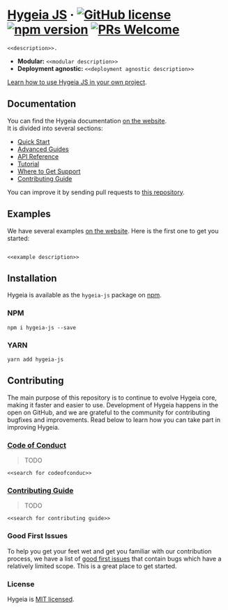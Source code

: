 # [Hygeia JS]() &middot; [![GitHub license](https://img.shields.io/badge/license-MIT-blue.svg)](https://github.com/dani8art/hyegia-js/blob/master/LICENSE) [![npm version](https://img.shields.io/npm/v/react.svg?style=flat)](https://www.npmjs.com/package/react) [![PRs Welcome](https://img.shields.io/badge/PRs-welcome-brightgreen.svg)]()

`<<description>>.`

* **Modular:** `<<modular description>>`
* **Deployment agnostic:** `<<deployment agnostic description>>`

[Learn how to use Hygeia JS in your own project]().

## Documentation

You can find the Hygeia documentation [on the website]().  
It is divided into several sections:

* [Quick Start]()
* [Advanced Guides]()
* [API Reference]()
* [Tutorial]()
* [Where to Get Support]()
* [Contributing Guide]()

You can improve it by sending pull requests to [this repository]().

## Examples

We have several examples [on the website](). Here is the first one to get you started:

```jsx

```

`<<example description>>`

## Installation

Hygeia is available as the `hygeia-js` package on [npm](https://www.npmjs.com/dani8art/hygeia-js). 

### NPM

```shell
npm i hygeia-js --save
```
### YARN

```shell
yarn add hygeia-js
```

## Contributing

The main purpose of this repository is to continue to evolve Hygeia core, making it faster and easier to use. Development of Hygeia happens in the open on GitHub, and we are grateful to the community for contributing bugfixes and improvements. Read below to learn how you can take part in improving Hygeia.

### [Code of Conduct]()

> TODO

`<<search for codeofconduc>>`

### [Contributing Guide]()

> TODO

`<<search for contributing guide>>`

### Good First Issues

To help you get your feet wet and get you familiar with our contribution process, we have a list of [good first issues](https://github.com/facebook/react/labels/good%20first%20issue) that contain bugs which have a relatively limited scope. This is a great place to get started.

### License

Hygeia is [MIT licensed](./LICENSE).
